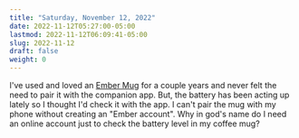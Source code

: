 ```yaml
---
title: "Saturday, November 12, 2022"
date: 2022-11-12T05:27:00-05:00
lastmod: 2022-11-12T06:09:41-05:00
slug: 2022-11-12
draft: false
weight: 0
---
```


I've used and loved an [Ember Mug](https://ember.com/products/ember-mug-2?variant=30843977826389) for a couple years and never felt the need to pair it with the companion app. But, the battery has been acting up lately so I thought I'd check it with the app. I can't pair the mug with my phone without creating an "Ember account". Why in god's name do I need an online account just to check the battery level in my coffee mug?


[//]: # "Exported with love from a post written in Org mode"
[//]: # "- https://github.com/kaushalmodi/ox-hugo"